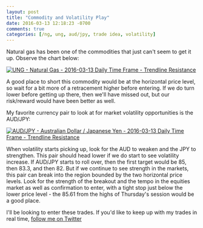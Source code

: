 ```yaml
---
layout: post
title: "Commodity and Volatility Play"
date: 2016-03-13 12:18:23 -0700
comments: true
categories: [/ng, ung, aud/jpy, trade idea, volatility]
---
```


Natural gas has been one of the commodities that just can't seem to get it up. Observe the chart below:

[![UNG - Natural Gas - 2016-03-13 Daily Time Frame - Trendline Resistance](/images/blog/03132016/ung.png)](/images/blog/03132016/ung.png)

A good place to short this commodity would be at the horizontal price level, so wait for a bit more of a retracement higher before entering. If we do turn lower before getting up there, then we'll have missed out, but our risk/reward would have been better as well.

My favorite currency pair to look at for market volatility opportunities is the AUD/JPY:

[![AUD/JPY - Australian Dollar / Japanese Yen - 2016-03-13 Daily Time Frame - Trendline Resistance](/images/blog/03132016/aud_jpy.png)](/images/blog/03132016/aud_jpy.png)

When volatility starts picking up, look for the AUD to weaken and the JPY to strengthen. This pair should head lower if we do start to see volatility increase. If AUD/JPY starts to roll over, then the first target would be 85, then 83.3, and then 82. But if we continue to see strength in the markets, this pair can break into the region bounded by the two horizontal price levels. Look for the strength of the breakout and the tempo in the equities market as well as confirmation to enter, with a tight stop just below the lower price level - the 85.61 from the highs of Thursday's session would be a good place.

I'll be looking to enter these trades. If you'd like to keep up with my trades in real time, <a href="https://twitter.com/theta_positive/">follow me on Twitter</a>

